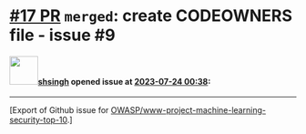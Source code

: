 # [\#17 PR](https://github.com/OWASP/www-project-machine-learning-security-top-10/pull/17) `merged`: create CODEOWNERS file - issue #9

#### <img src="https://avatars.githubusercontent.com/u/412800?v=4" width="50">[shsingh](https://github.com/shsingh) opened issue at [2023-07-24 00:38](https://github.com/OWASP/www-project-machine-learning-security-top-10/pull/17):






-------------------------------------------------------------------------------



[Export of Github issue for [OWASP/www-project-machine-learning-security-top-10](https://github.com/OWASP/www-project-machine-learning-security-top-10).]
